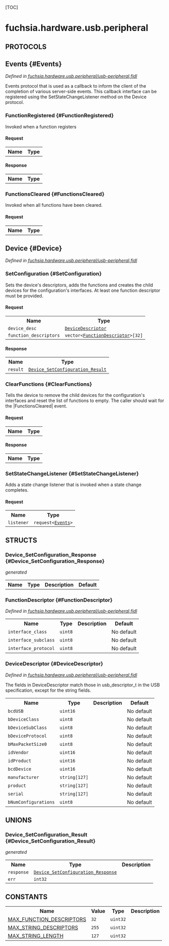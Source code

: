 [TOC]

# fuchsia.hardware.usb.peripheral


## **PROTOCOLS**

## Events {#Events}
*Defined in [fuchsia.hardware.usb.peripheral/usb-peripheral.fidl](https://fuchsia.googlesource.com/fuchsia/+/master/zircon/system/fidl/fuchsia-hardware-usb-peripheral/usb-peripheral.fidl#42)*

<p>Events protocol that is used as a callback to inform the client
of the completion of various server-side events.
This callback interface can be registered using the SetStateChangeListener
method on the Device protocol.</p>

### FunctionRegistered {#FunctionRegistered}

<p>Invoked when a function registers</p>

#### Request
<table>
    <tr><th>Name</th><th>Type</th></tr>
    </table>


#### Response
<table>
    <tr><th>Name</th><th>Type</th></tr>
    </table>

### FunctionsCleared {#FunctionsCleared}

<p>Invoked when all functions have been cleared.</p>

#### Request
<table>
    <tr><th>Name</th><th>Type</th></tr>
    </table>



## Device {#Device}
*Defined in [fuchsia.hardware.usb.peripheral/usb-peripheral.fidl](https://fuchsia.googlesource.com/fuchsia/+/master/zircon/system/fidl/fuchsia-hardware-usb-peripheral/usb-peripheral.fidl#49)*


### SetConfiguration {#SetConfiguration}

<p>Sets the device's descriptors, adds the functions and creates the child devices for the
configuration's interfaces.
At least one function descriptor must be provided.</p>

#### Request
<table>
    <tr><th>Name</th><th>Type</th></tr>
    <tr>
            <td><code>device_desc</code></td>
            <td>
                <code><a class='link' href='#DeviceDescriptor'>DeviceDescriptor</a></code>
            </td>
        </tr><tr>
            <td><code>function_descriptors</code></td>
            <td>
                <code>vector&lt;<a class='link' href='#FunctionDescriptor'>FunctionDescriptor</a>&gt;[32]</code>
            </td>
        </tr></table>


#### Response
<table>
    <tr><th>Name</th><th>Type</th></tr>
    <tr>
            <td><code>result</code></td>
            <td>
                <code><a class='link' href='#Device_SetConfiguration_Result'>Device_SetConfiguration_Result</a></code>
            </td>
        </tr></table>

### ClearFunctions {#ClearFunctions}

<p>Tells the device to remove the child devices for the configuration's interfaces
and reset the list of functions to empty.
The caller should wait for the |FunctionsCleared| event.</p>

#### Request
<table>
    <tr><th>Name</th><th>Type</th></tr>
    </table>


#### Response
<table>
    <tr><th>Name</th><th>Type</th></tr>
    </table>

### SetStateChangeListener {#SetStateChangeListener}

<p>Adds a state change listener that is invoked when a state change completes.</p>

#### Request
<table>
    <tr><th>Name</th><th>Type</th></tr>
    <tr>
            <td><code>listener</code></td>
            <td>
                <code>request&lt;<a class='link' href='#Events'>Events</a>&gt;</code>
            </td>
        </tr></table>





## **STRUCTS**

### Device_SetConfiguration_Response {#Device_SetConfiguration_Response}
*generated*





<table>
    <tr><th>Name</th><th>Type</th><th>Description</th><th>Default</th></tr>
</table>

### FunctionDescriptor {#FunctionDescriptor}
*Defined in [fuchsia.hardware.usb.peripheral/usb-peripheral.fidl](https://fuchsia.googlesource.com/fuchsia/+/master/zircon/system/fidl/fuchsia-hardware-usb-peripheral/usb-peripheral.fidl#14)*





<table>
    <tr><th>Name</th><th>Type</th><th>Description</th><th>Default</th></tr><tr>
            <td><code>interface_class</code></td>
            <td>
                <code>uint8</code>
            </td>
            <td></td>
            <td>No default</td>
        </tr><tr>
            <td><code>interface_subclass</code></td>
            <td>
                <code>uint8</code>
            </td>
            <td></td>
            <td>No default</td>
        </tr><tr>
            <td><code>interface_protocol</code></td>
            <td>
                <code>uint8</code>
            </td>
            <td></td>
            <td>No default</td>
        </tr>
</table>

### DeviceDescriptor {#DeviceDescriptor}
*Defined in [fuchsia.hardware.usb.peripheral/usb-peripheral.fidl](https://fuchsia.googlesource.com/fuchsia/+/master/zircon/system/fidl/fuchsia-hardware-usb-peripheral/usb-peripheral.fidl#22)*



<p>The fields in DeviceDescriptor match those in usb_descriptor_t in the USB specification,
except for the string fields.</p>


<table>
    <tr><th>Name</th><th>Type</th><th>Description</th><th>Default</th></tr><tr>
            <td><code>bcdUSB</code></td>
            <td>
                <code>uint16</code>
            </td>
            <td></td>
            <td>No default</td>
        </tr><tr>
            <td><code>bDeviceClass</code></td>
            <td>
                <code>uint8</code>
            </td>
            <td></td>
            <td>No default</td>
        </tr><tr>
            <td><code>bDeviceSubClass</code></td>
            <td>
                <code>uint8</code>
            </td>
            <td></td>
            <td>No default</td>
        </tr><tr>
            <td><code>bDeviceProtocol</code></td>
            <td>
                <code>uint8</code>
            </td>
            <td></td>
            <td>No default</td>
        </tr><tr>
            <td><code>bMaxPacketSize0</code></td>
            <td>
                <code>uint8</code>
            </td>
            <td></td>
            <td>No default</td>
        </tr><tr>
            <td><code>idVendor</code></td>
            <td>
                <code>uint16</code>
            </td>
            <td></td>
            <td>No default</td>
        </tr><tr>
            <td><code>idProduct</code></td>
            <td>
                <code>uint16</code>
            </td>
            <td></td>
            <td>No default</td>
        </tr><tr>
            <td><code>bcdDevice</code></td>
            <td>
                <code>uint16</code>
            </td>
            <td></td>
            <td>No default</td>
        </tr><tr>
            <td><code>manufacturer</code></td>
            <td>
                <code>string[127]</code>
            </td>
            <td></td>
            <td>No default</td>
        </tr><tr>
            <td><code>product</code></td>
            <td>
                <code>string[127]</code>
            </td>
            <td></td>
            <td>No default</td>
        </tr><tr>
            <td><code>serial</code></td>
            <td>
                <code>string[127]</code>
            </td>
            <td></td>
            <td>No default</td>
        </tr><tr>
            <td><code>bNumConfigurations</code></td>
            <td>
                <code>uint8</code>
            </td>
            <td></td>
            <td>No default</td>
        </tr>
</table>







## **UNIONS**

### Device_SetConfiguration_Result {#Device_SetConfiguration_Result}
*generated*


<table>
    <tr><th>Name</th><th>Type</th><th>Description</th></tr><tr>
            <td><code>response</code></td>
            <td>
                <code><a class='link' href='#Device_SetConfiguration_Response'>Device_SetConfiguration_Response</a></code>
            </td>
            <td></td>
        </tr><tr>
            <td><code>err</code></td>
            <td>
                <code>int32</code>
            </td>
            <td></td>
        </tr></table>







## **CONSTANTS**

<table>
    <tr><th>Name</th><th>Value</th><th>Type</th><th>Description</th></tr><tr>
            <td><a href="https://fuchsia.googlesource.com/fuchsia/+/master/zircon/system/fidl/fuchsia-hardware-usb-peripheral/usb-peripheral.fidl#9">MAX_FUNCTION_DESCRIPTORS</a></td>
            <td>
                    <code>32</code>
                </td>
                <td><code>uint32</code></td>
            <td></td>
        </tr>
    <tr>
            <td><a href="https://fuchsia.googlesource.com/fuchsia/+/master/zircon/system/fidl/fuchsia-hardware-usb-peripheral/usb-peripheral.fidl#10">MAX_STRING_DESCRIPTORS</a></td>
            <td>
                    <code>255</code>
                </td>
                <td><code>uint32</code></td>
            <td></td>
        </tr>
    <tr>
            <td><a href="https://fuchsia.googlesource.com/fuchsia/+/master/zircon/system/fidl/fuchsia-hardware-usb-peripheral/usb-peripheral.fidl#12">MAX_STRING_LENGTH</a></td>
            <td>
                    <code>127</code>
                </td>
                <td><code>uint32</code></td>
            <td></td>
        </tr>
    
</table>

